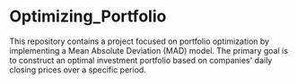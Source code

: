 # Optimizing_Portfolio
This repository contains a project focused on portfolio optimization by implementing a Mean Absolute Deviation (MAD) model. The primary goal is to construct an optimal investment portfolio based on companies' daily closing prices over a specific period.
